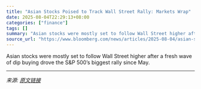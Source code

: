 ```yaml
---
title: "Asian Stocks Poised to Track Wall Street Rally: Markets Wrap"
date: 2025-08-04T22:29:13+08:00
categories: ["finance"]
tags: []
summary: "Asian stocks were mostly set to follow Wall Street higher after a fresh wave of dip buying drove the S&amp;P 500’s biggest rally since May."
source_url: "https://www.bloomberg.com/news/articles/2025-08-04/asian-stocks-poised-to-track-wall-street-rally-markets-wrap"
---
```


Asian stocks were mostly set to follow Wall Street higher after a fresh wave of dip buying drove the S&amp;P 500’s biggest rally since May.

---

*来源: [原文链接](https://www.bloomberg.com/news/articles/2025-08-04/asian-stocks-poised-to-track-wall-street-rally-markets-wrap)*
